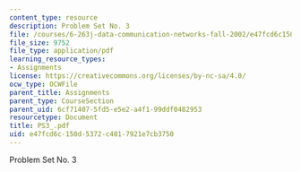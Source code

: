 ```yaml
---
content_type: resource
description: Problem Set No. 3
file: /courses/6-263j-data-communication-networks-fall-2002/e47fcd6c150d5372c4017921e7cb3750_PS3_.pdf
file_size: 9752
file_type: application/pdf
learning_resource_types:
- Assignments
license: https://creativecommons.org/licenses/by-nc-sa/4.0/
ocw_type: OCWFile
parent_title: Assignments
parent_type: CourseSection
parent_uid: 6cf71407-5fd5-e5e2-a4f1-99ddf0482953
resourcetype: Document
title: PS3_.pdf
uid: e47fcd6c-150d-5372-c401-7921e7cb3750
---
```

Problem Set No. 3